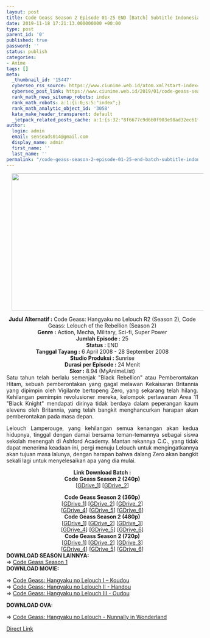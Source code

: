 ```yaml
---
layout: post
title: Code Geass Season 2 Episode 01-25 END [Batch] Subtitle Indonesia
date: 2019-11-18 17:21:13.000000000 +00:00
type: post
parent_id: '0'
published: true
password: ''
status: publish
categories:
- Anime
tags: []
meta:
  _thumbnail_id: '15447'
  cyberseo_rss_source: https://www.ciunime.web.id/atom.xml?start-index=3151&max-results=150
  cyberseo_post_link: https://www.ciunime.web.id/2019/01/code-geass-season-2-episode-01-25-end.html
  rank_math_news_sitemap_robots: index
  rank_math_robots: a:1:{i:0;s:5:"index";}
  rank_math_analytic_object_id: '3058'
  kata_make_header_transparent: default
  _jetpack_related_posts_cache: a:1:{s:32:"8f6677c9d6b0f903e98ad32ec61f8deb";a:2:{s:7:"expires";i:1644973134;s:7:"payload";a:0:{}}}
author:
  login: admin
  email: senseads014@gmail.com
  display_name: admin
  first_name: ''
  last_name: ''
permalink: "/code-geass-season-2-episode-01-25-end-batch-subtitle-indonesia/"
---
```

<div class="separator" style="clear: both; text-align: center;"><a href="https://1.bp.blogspot.com/-DQegnj59cqY/XC9cjlAxiXI/AAAAAAAAGLQ/pRzzle8DhngMTUrlgPXJci5EHVUN5_eDQCPcBGAYYCw/s1600/Code%2BGeass%2BSeason%2B2.png" imageanchor="1" style="margin-left: 1em; margin-right: 1em;"><img border="0" data-original-height="720" data-original-width="1280" height="360" src="{{ site.baseurl }}/assets/2019/11/Code%2BGeass%2BSeason%2B2.png" width="640" /></a></div>
<div class="separator" style="clear: both; text-align: center;"></div>
<p>
<div style="text-align: center;"><b>Judul Alternatif :</b> Code Geass: Hangyaku no Lelouch R2 (Season 2), <b></b>Code Geass: Lelouch of the Rebellion (Season 2)</div>
<div style="text-align: center;"><b><b>Genre :</b></b> Action, Mecha, Military, Sci-fi, Super Power</div>
<div style="text-align: center;"><b>Jumlah Episode :</b> 25<br /><b>Status :&nbsp;</b>END<br /><b>Tanggal Tayang :</b> 6 April 2008 - 28 September 2008<br /><b>Studio Produksi : </b><b></b>Sunrise<br /><b>Durasi per Episode :&nbsp;</b>24 Menit</div>
<div style="text-align: center;"><b>Skor :</b> 8.94 (MyAnimeList)</div>
<div style="text-align: justify;"></div>
<div style="text-align: justify;">Satu tahun telah berlalu semenjak "Black Rebellion" atau Pemberontakan Hitam, sebuah pemberontakan yang gagal melawan Kekaisaran Britannia yang dipimpin oleh Vigilante bertopeng Zero, yang sekarang telah hilang. Kehilangan pemimpin revolusioner mereka, kelompok perlawanan Area 11 "Black Knight" mendapati dirinya tidak berdaya dalam peperangan kaum elevens oleh Britannia, yang telah bangkit menghancurkan harapan akan pemberontakan pada masa depan.</p>
<p>Lelouch Lamperouge, yang kehilangan semua kenangan akan kedua hidupnya, tinggal dengan damai bersama teman-temannya sebagai siswa sekolah menengah di Ashford Academy. Mantan rekannya C.C., yang tidak dapat menerima keadaan ini, pergi menuju Lelouch untuk mengingatkannya akan tujuan masa lalunya, dengan harapan bahwa dalang Zero akan bangkit sekali lagi untuk menyelesaikan apa yang dia mulai.</p></div>
<div style="text-align: justify;"></div>
<div style="text-align: justify;"></div>
<div style="text-align: center;"><b>Link Download Batch :</b></div>
<div style="text-align: center;">
<div style="text-align: center;"><b>Code Geass Season 2 (240p)</b></div>
<div style="text-align: center;">[<a href="https://docs.google.com/uc?export=download&amp;id=1ASCJ5OW3fondntlX_4WI8WYr0KtpWEQ1" target="_blank" rel="noopener">GDrive_1</a>] [<a href="https://docs.google.com/uc?export=download&amp;id=1ywyomP752BRU6brNKa6izuAYbYJkREsK" target="_blank" rel="noopener">GDrive_2</a>]</div>
<p></div>
<div style="text-align: center;"><b>Code Geass Season 2 (360p)</b></div>
<div style="text-align: center;">[<a href="https://drive.google.com/uc?export=download&amp;id=1SFL8RDUBAl9y1XgewjTpxcKHS_vtv_yF" target="_blank" rel="noopener">GDrive_1</a>] [<a href="https://drive.google.com/uc?export=download&amp;id=11Wafw5d3NMwRzTQS4UNgrq_BxZcz-NHE" target="_blank" rel="noopener">GDrive_2</a>] [<a href="https://drive.google.com/uc?export=download&amp;id=15XDjKGPMPaZWRxztvsdbI6GI7BiDO7Kd" target="_blank" rel="noopener">GDrive_2</a>]<br />[<a href="https://docs.google.com/uc?export=download&amp;id=1lbk4OGkEsBktol8qrBD2w352Ug-lFrxz" target="_blank" rel="noopener">GDrive_4</a>] [<a href="https://drive.google.com/uc?export=download&amp;id=1DeKK-PLZjEcV9dNzTfGRclUAp_eXG3EV" target="_blank" rel="noopener">GDrive_5</a>] [<a href="https://drive.google.com/uc?export=download&amp;id=1DQzJuiox68Ij8cJJwKQ2Oj_3jam_CQEt" target="_blank" rel="noopener">GDrive_6</a>]</div>
<div style="text-align: center;"></div>
<div style="text-align: center;"><b>Code Geass Season 2 (480p)</b><br />[<a href="https://drive.google.com/uc?export=download&amp;id=1rODj5ATdmYryL6Amehmdx1f3Sh-cMirj" target="_blank" rel="noopener">GDrive_1</a>] [<a href="https://drive.google.com/uc?export=download&amp;id=1715788q44WeWuFXtTHKfK5Ni-4rCf2gE" target="_blank" rel="noopener">GDrive_2</a>] [<a href="https://drive.google.com/uc?export=download&amp;id=1XvRG5BkgNMbAzM5lb9MLoUstpdLeoNfs" target="_blank" rel="noopener">GDrive_3</a>]<br />[<a href="https://docs.google.com/uc?export=download&amp;id=14MwNVwi61SMXa4iAlG4UWqd3fCPl3CyZ" target="_blank" rel="noopener">GDrive_4</a>] [<a href="https://drive.google.com/uc?export=download&amp;id=1QxUA3_HlB0idC690DlmQCF4zxN7E3WTS" target="_blank" rel="noopener">GDrive_5</a>] [<a href="https://drive.google.com/uc?export=download&amp;id=1tbW3CKxxfv8_4GRNbHdvLLGlnxykPT77" target="_blank" rel="noopener">GDrive_6</a>]</div>
<div style="text-align: center;"><b>Code Geass Season 2 (720p)</b><br />[<a href="https://drive.google.com/uc?export=download&amp;id=15t7JTYJC0FV6IvGwlXbEXZ9D4DpzdytH" target="_blank" rel="noopener">GDrive_1</a>] [<a href="https://drive.google.com/uc?export=download&amp;id=1Mik8UpCampkN5CDusQEpBBCa06F3nE_i" target="_blank" rel="noopener">GDrive_2</a>] [<a href="https://drive.google.com/uc?export=download&amp;id=1GyioW-8nRlrKPGs9baSxQzmsBdqTOd0m" target="_blank" rel="noopener">GDrive_3</a>]<br />[<a href="https://docs.google.com/uc?export=download&amp;id=1vtQa_sE7mEF3__QIQdO9561cvrldz1PF" target="_blank" rel="noopener">GDrive_4</a>] [<a href="https://drive.google.com/uc?export=download&amp;id=1Y17h0X3YUIenIPNqmaJTWMuIOWg0TShM" target="_blank" rel="noopener">GDrive_5</a>] [<a href="https://drive.google.com/uc?export=download&amp;id=1zVrk_nNuQ3n-VVYLSr9wo1F4e9ArMC-e" target="_blank" rel="noopener">GDrive_6</a>]
<div style="text-align: justify;"></div>
<div style="text-align: justify;"></div>
<div style="text-align: justify;"><b>DOWNLOAD SEASON LAINNYA:</b></div>
<div style="text-align: justify;"></div>
<div style="text-align: justify;">=&gt; <a href="https://www.ciunime.web.id/2019/01/code-geass-season-1-episode-01-25-end.html" target="_blank" rel="noopener">Code Geass Season 1</a></div>
<div style="text-align: justify;">
<div style="text-align: justify;"><b>DOWNLOAD MOVIE:</b></p>
<p>=&gt;&nbsp;<a href="https://www.ciunime.web.id/2019/01/code-geass-hangyaku-no-lelouch-i-koudou.html" target="_blank" rel="noopener">Code Geass: Hangyaku no Lelouch I – Koudou</a><br />=&gt;&nbsp;<a href="https://www.ciunime.web.id/2019/07/code-geass-hangyaku-no-lelouch-ii.html" target="_blank" rel="noopener">Code Geass: Hangyaku no Lelouch II - Handou</a><br />=&gt;&nbsp;<a href="https://www.ciunime.web.id/2019/07/code-geass-hangyaku-no-lelouch-iii.html" target="_blank" rel="noopener">Code Geass: Hangyaku no Lelouch III - Oudou</a></p>
<p><b>DOWNLOAD OVA:</b></p>
<p>=&gt;&nbsp;<a href="https://www.ciunime.web.id/2019/08/code-geass-hangyaku-no-lelouch-nunnally.html" target="_blank" rel="noopener">Code Geass: Hangyaku no Lelouch - Nunnally in Wonderland</a></p>
</div>
</div>
</div>
<link rel="stylesheet" href="https://cdnjs.cloudflare.com/ajax/libs/font-awesome/4.7.0/css/font-awesome.min.css" />
<div class="divbtn"> <a href="https://handymansurrender.com/fihup8buzv?key=94550f7ce39444073321dde3b8782f97" class="btn"><i class="fa fa-download"></i> Direct Link</a> </div>
